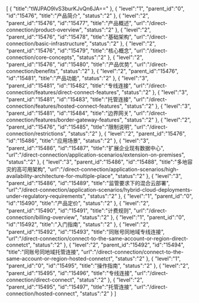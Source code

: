 [
	{
		"title":"tWJPAO9lvS3burKJvQn6JA=="
	},
	{
		"level":"1",
		"parent_id":"0",
		"id":"15476",
		"title":"产品简介",
		"status":"2"
	},
	{
		"level":"2",
		"parent_id":"15476",
		"id":"15477",
		"title":"产品概述",
		"url":"/direct-connection/product-overview",
		"status":"2"
	},
	{
		"level":"2",
		"parent_id":"15476",
		"id":"15478",
		"title":"基础架构",
		"url":"/direct-connection/basic-infrastructure",
		"status":"2"
	},
	{
		"level":"2",
		"parent_id":"15476",
		"id":"15479",
		"title":"核心概念",
		"url":"/direct-connection/core-concepts",
		"status":"2"
	},
	{
		"level":"2",
		"parent_id":"15476",
		"id":"15480",
		"title":"产品优势",
		"url":"/direct-connection/benefits",
		"status":"2"
	},
	{
		"level":"2",
		"parent_id":"15476",
		"id":"15481",
		"title":"产品功能",
		"status":"2"
	},
	{
		"level":"3",
		"parent_id":"15481",
		"id":"15482",
		"title":"专线连接",
		"url":"/direct-connection/features/direct-connect-features",
		"status":"2"
	},
	{
		"level":"3",
		"parent_id":"15481",
		"id":"15483",
		"title":"托管连接",
		"url":"/direct-connection/features/hosted-connect-features",
		"status":"2"
	},
	{
		"level":"3",
		"parent_id":"15481",
		"id":"15484",
		"title":"边界网关",
		"url":"/direct-connection/features/border-gateway-features",
		"status":"2"
	},
	{
		"level":"2",
		"parent_id":"15476",
		"id":"15485",
		"title":"限制说明",
		"url":"/direct-connection/restrictions",
		"status":"2"
	},
	{
		"level":"2",
		"parent_id":"15476",
		"id":"15486",
		"title":"应用场景",
		"status":"2"
	},
	{
		"level":"3",
		"parent_id":"15486",
		"id":"15487",
		"title":"扩展企业现有数据中心",
		"url":"/direct-connection/application-scenarios/extension-on-premises",
		"status":"2"
	},
	{
		"level":"3",
		"parent_id":"15486",
		"id":"15488",
		"title":"多地容灾的高可用架构",
		"url":"/direct-connection/application-scenarios/high-availability-architecture-for-multiple-place",
		"status":"2"
	},
	{
		"level":"3",
		"parent_id":"15486",
		"id":"15489",
		"title":"监管要求下的混合云部署",
		"url":"/direct-connection/application-scenarios/hybrid-cloud-deployments-under-regulatory-requirements",
		"status":"2"
	},
	{
		"level":"1",
		"parent_id":"0",
		"id":"15490",
		"title":"产品定价",
		"status":"2"
	},
	{
		"level":"2",
		"parent_id":"15490",
		"id":"15491",
		"title":"计费规则",
		"url":"/direct-connection/billing-overview",
		"status":"2"
	},
	{
		"level":"1",
		"parent_id":"0",
		"id":"15492",
		"title":"入门指南",
		"status":"2"
	},
	{
		"level":"2",
		"parent_id":"15492",
		"id":"15493",
		"title":"同账号同地域专线连接",
		"url":"/direct-connection/connect-to-the-same-account-or-region-direct-connetct",
		"status":"2"
	},
	{
		"level":"2",
		"parent_id":"15492",
		"id":"15494",
		"title":"同账号同地域托管连接",
		"url":"/direct-connection/connect-to-the-same-account-or-region-hosted-connetct",
		"status":"2"
	},
	{
		"level":"1",
		"parent_id":"0",
		"id":"15495",
		"title":"操作指南",
		"status":"2"
	},
	{
		"level":"2",
		"parent_id":"15495",
		"id":"15496",
		"title":"专线连接",
		"url":"/direct-connection/direct-connect",
		"status":"2"
	},
	{
		"level":"2",
		"parent_id":"15495",
		"id":"15497",
		"title":"托管连接",
		"url":"/direct-connection/hosted-connect",
		"status":"2"
	}
]
